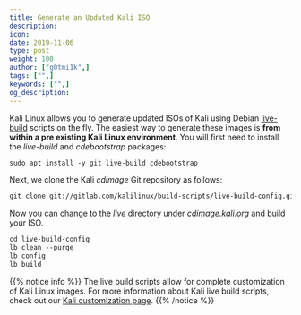 ```yaml
---
title: Generate an Updated Kali ISO
description:
icon:
date: 2019-11-06
type: post
weight: 100
author: ["g0tmi1k",]
tags: ["",]
keywords: ["",]
og_description:
---
```


Kali Linux allows you to generate updated ISOs of Kali using Debian [live-build](http://live.debian.net/devel/live-build/) scripts on the fly. The easiest way to generate these images is **from within a pre existing Kali Linux environment**.
You will first need to install the _live-build_ and _cdebootstrap_ packages:

```markdown
sudo apt install -y git live-build cdebootstrap
```

Next, we clone the Kali _cdimage_ Git repository as follows:

```markdown
git clone git://gitlab.com/kalilinux/build-scripts/live-build-config.git
```

Now you can change to the _live_ directory under _cdimage.kali.org_ and build your ISO.

```markdown
cd live-build-config
lb clean --purge
lb config
lb build
```

{{% notice info %}}
The live build scripts allow for complete customization of Kali Linux images. For more information about Kali live build scripts, check out our <a href=/docs/development/live-build-a-custom-kali-iso/>Kali customization page</a>.
{{% /notice %}}
